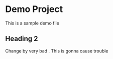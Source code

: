 # Demo Project

This is a sample demo file

## Heading 2

Change by very bad . This is gonna cause trouble